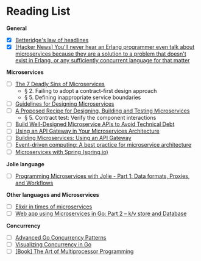 # Reading List

**General**

- [x] [Betteridge's law of headlines](https://en.wikipedia.org/wiki/Betteridge%27s_law_of_headlines)
- [x] [[Hacker News] You'll never hear an Erlang programmer even talk about microservices because they are a solution to a problem that doesn't exist in Erlang, or any sufficiently concurrent language for that matter](https://news.ycombinator.com/item?id=8665690)

**Microservices**

- [ ] [The 7 Deadly Sins of Microservices](https://opencredo.com/7-deadly-sins-of-microservices/)
    - § 2. Failing to adopt a contract-first design approach
    - § 5. Defining inappropriate service boundaries
- [ ] [Guidelines for Designing Microservices](https://medium.com/@WSO2/guidelines-for-designing-microservices-71ee1997776c)
- [ ] [A Proposed Recipe for Designing, Building and Testing Microservices](https://specto.io/blog/2016/8/16/recipe-for-designing-building-testing-microservices/)
    - § 5. Contract test: Verify the component interactions
- [ ] [Build Well-Designed Microservice APIs to Avoid Technical Debt](https://www.datawire.io/build-well-designed-microservice-apis-avoid-technical-debt/)
- [ ] [Using an API Gateway in Your Microservices Architecture](https://smartbear.com/learn/api-design/api-gateways-in-microservices/)
- [ ] [Building Microservices: Using an API Gateway](https://www.nginx.com/blog/building-microservices-using-an-api-gateway/)
- [ ] [Event-driven computing: A best practice for microservice architecture](https://techbeacon.com/event-driven-computing-best-practice-microservice-architecture)
- [ ] [Microservices with Spring (spring.io)](https://spring.io/blog/2015/07/14/microservices-with-spring)

**Jolie language**

- [ ] [Programming Microservices with Jolie - Part 1: Data formats, Proxies, and Workflows](http://fmontesi.blogspot.co.at/2015/02/programming-microservices-with-jolie.html)

**Other languages and Microservices**

- [ ] [Elixir in times of microservices](http://blog.plataformatec.com.br/2015/06/elixir-in-times-of-microservices/)
- [ ] [Web app using Microservices in Go: Part 2 – k/v store and Database](https://jacobmartins.com/2016/03/16/web-app-using-microservices-in-go-part-2-kv-store-and-database/)

**Concurrency**

- [ ] [Advanced Go Concurrency Patterns](https://talks.golang.org/2013/advconc.slide#1)
- [ ] [Visualizing Concurrency in Go](http://divan.github.io/posts/go_concurrency_visualize/)
- [ ] [[Book] The Art of Multiprocessor Programming](https://books.google.de/books?hl=de&lr=&id=pFSwuqtJgxYC&oi=fnd&pg=PP1&dq=the+art+of+multiprocessor+programming&ots=12RxsqLziV&sig=LYNAJZ7CFcFRH2HlKBpcIIcdF94#v=onepage&q=the%20art%20of%20multiprocessor%20programming&f=false)